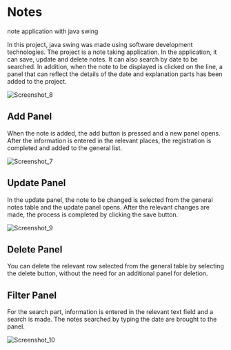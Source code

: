 # Notes
 note application with java swing

In this project, java swing was made using software development technologies. The project is a note taking application.
In the application, it can save, update and delete notes.
It can also search by date to be searched.
  In addition, when the note to be displayed is clicked on the line, a panel that can reflect the details of the date and explanation parts has been added to the project.


![Screenshot_8](https://user-images.githubusercontent.com/56034341/222913892-7eb4f8fe-59fb-4957-99a1-458c134113d7.png)


## Add Panel
When the note is added, the add button is pressed and a new panel opens. After the information is entered in the relevant places, the registration is completed and added to the general list.

![Screenshot_7](https://user-images.githubusercontent.com/56034341/222913314-4adc63f8-5d2e-4f09-8f35-569934581690.png)


## Update Panel
In the update panel, the note to be changed is selected from the general notes table and the update panel opens. After the relevant changes are made, the process is completed by clicking the save button.

![Screenshot_9](https://user-images.githubusercontent.com/56034341/222913769-da792987-2d6d-4de1-af51-50e95ee03898.png)


## Delete Panel
You can delete the relevant row selected from the general table by selecting the delete button, without the need for an additional panel for deletion.


## Filter Panel
For the search part, information is entered in the relevant text field and a search is made. The notes searched by typing the date are brought to the panel.

![Screenshot_10](https://user-images.githubusercontent.com/56034341/222913823-b40bb30e-4d93-483f-a958-fb1dc6f3d5b3.png)

